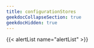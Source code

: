 ```yaml
---
title: configurationStores
geekdocCollapseSection: true
geekdocHidden: true
---
```


{{< alertList name="alertList" >}}